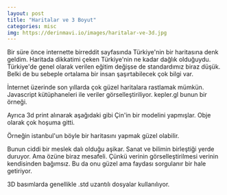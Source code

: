 ```yaml
---
layout: post
title: "Haritalar ve 3 Boyut"
categories: misc
img: https://derinmavi.io/images/haritalar-ve-3d.jpg
---
```


Bir süre önce internette birreddit sayfasında Türkiye'nin bir haritasına denk geldim.
Haritada dikkatimi çeken Türkiye'nin ne kadar dağlık olduğuydu. 
Türkiye'de genel olarak verilen eğitim değişse de standardımız biraz düşük.
Belki de bu sebeple ortalama bir insan şaşırtabilecek çok bilgi var.

İnternet üzerinde son yıllarda çok güzel haritalara rastlamak mümkün. Javascript kütüphaneleri ile veriler görselleştiriliyor. kepler.gl bunun bir örneği.

Ayrıca 3d print alınarak aşağıdaki gibi Çin'in bir modelini yapmışlar. Obje olarak çok hoşuma gitti.

Örneğin istanbul'un böyle bir haritasını yapmak güzel olabilir.

Bunun ciddi bir meslek dalı olduğu aşikar. Sanat ve bilimin birleştiği yerde duruyor. Ama özüne biraz mesafeli. Çünkü verinin görselleştirilmesi verinin kendisinden bağımsız.
Bu da onu güzel ama faydası sorgulanır bir hale getiriyor.

3D basımlarda genellikle .std uzantılı dosyalar kullanılıyor.
